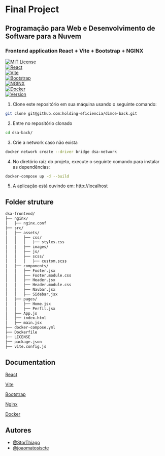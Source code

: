 # Final Project
## Programação para Web e Desenvolvimento de Software para a Nuvem

### Frontend application React + Vite + Bootstrap + NGINX

[![MIT License](https://img.shields.io/badge/License-MIT-green.svg)](https://choosealicense.com/licenses/mit/)  
[![React](https://img.shields.io/badge/React-18.2-blue?logo=react)](https://react.dev/)  
[![Vite](https://img.shields.io/badge/Vite-5.0-yellow?logo=vite)](https://vitejs.dev/)  
[![Bootstrap](https://img.shields.io/badge/Bootstrap-5.3-purple?logo=bootstrap)](https://getbootstrap.com/)  
[![NGINX](https://img.shields.io/badge/NGINX-1.25-green?logo=nginx)](https://nginx.org/)  
[![Docker](https://img.shields.io/badge/Docker-24.0-blue?logo=docker)](https://www.docker.com/)  
[![Version](https://img.shields.io/badge/Version-1.0-lightgrey)](https://semver.org/)  


1. Clone este repositório em sua máquina usando o seguinte comando:
```bash
git clone git@github.com:holding-eficiencia/dimce-back.git
```


2. Entre no repositório clonado
```bash
cd dsa-back/
```


3. Crie a network caso não exista
```bash
docker network create --driver bridge dsa-network
```


4. No diretório raiz do projeto, execute o seguinte comando para instalar as dependências:
```bash
docker-compose up -d --build
```


5. A aplicação está ouvindo em:
http://localhost



## Folder struture

```bash
dsa-frontend/
├── nginx/
│   ├── nginx.conf
├── src/
│   ├── assets/
│   │   ├── css/
│   │   │   ├── styles.css
│   │   ├── images/
│   │   ├── js/
│   │   ├── scss/
│   │   │   ├── custom.scss
│   ├── components/
│   │   ├── Footer.jsx
│   │   ├── Footer.module.css
│   │   ├── Header.jsx
│   │   ├── Header.module.css
│   │   ├── Navbar.jsx
│   │   ├── Sidebar.jsx
│   ├── pages/
│   │   ├── Home.jsx
│   │   ├── Perfil.jsx
│   ├── App.js
│   ├── index.html
│   ├── main.jsx
├── docker-compose.yml
├── Dockerfile
├── LICENSE
├── package.json
├── vite.config.js
```


## Documentation

[React](https://react.dev/reference/react)

[Vite](https://vite.dev/guide/)

[Bootstrap](https://getbootstrap.com/docs/5.3/getting-started/introduction/)

[Nginx](https://nginx.org/)

[Docker](https://docs.docker.com/)


## Autores

- [@StorThiago](https://www.github.com/StorThiago)
- [@joaomatosiscte](https://www.github.com/joaomatosiscte)